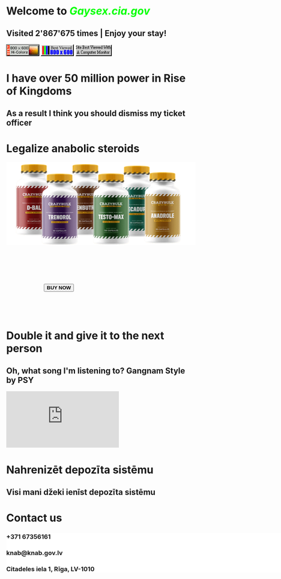 <!doctype html>
<html>
	<head>
		<meta charset="utf-8">
		<title>Gaysex.cia.gov</title>
		<link href="tas_ira_stils.css" rel="stylesheet" type="text/css">
		<link rel="preconnect" href="https://fonts.googleapis.com">
		<link rel="preconnect" href="https://fonts.gstatic.com" crossorigin>
		<link href="https://fonts.googleapis.com/css2?family=Inter&display=swap" rel="stylesheet">
		<link rel="apple-touch-icon" sizes="180x180" href="/apple-touch-icon.png">
		<link rel="icon" type="image/png" sizes="32x32" href="/favicon-32x32.png">
		<link rel="icon" type="image/png" sizes="16x16" href="/favicon-16x16.png">
		<link rel="manifest" href="/site.webmanifest">
	</head>
	<body>
		<div id="bg1">
			<div class="centrist">
				<h1>Welcome to <span style="color:lime"><b><i>Gaysex.cia.gov</i></b></span></h1>
				<h2>Visited 2'867'675 times | Enjoy your stay!</h2>
				<img src="Optics1.gif">
				<img src="Optics2.gif">
				<img src="Optics3.gif">
			</div>					
		</div>
		<div id="bg2">
			<div class="centrist">
				<h1>I have over 50 million power in Rise of Kingdoms</h1>
				<h2>As a result I think you should dismiss my ticket officer</h2>
			</div>
		</div>
		<div id="bg3">
			<div id="steroids_bg">
				<div class="centrist">
					<h1>Legalize anabolic steroids</h1>
					<img id="steroids" src="steroids.png">
					<div style="margin: 100px"><button><b>BUY NOW</b></button></div>
				</div>
			</div>		
		</div>
		<div id="bg4">
			<div class="centrist">
				<h1>Double it and give it to the next person</h1>
				<h2>Oh, what song I'm listening to? Gangnam Style by PSY</h2>
				<iframe id="spotify" src="https://open.spotify.com/embed/track/03UrZgTINDqvnUMbbIMhql?utm_source=generator&theme=0" frameBorder="0" allowfullscreen="" allow="autoplay; clipboard-write; encrypted-media; fullscreen; picture-in-picture" loading="lazy"></iframe>		
			</div>
		</div>	
		<div id="bg5">
			<div class="centrist">
				<h1>Nahrenizēt depozīta sistēmu</h1>
				<h2>Visi mani džeki ienīst depozīta sistēmu</h2>
			</div>
		</div>
		<div id="bg6">	
			<div class="centrist" style="width: 100vh;">
				<h1>Contact us</h1>
				<div style="background-color: #fffffff0; border-radius: 15px;">
					<div>
						<h3>+371 67356161</h3>
						<h3>knab@knab.gov.lv</h3>
						<h3>Citadeles iela 1, Rīga, LV-1010</h3>
					</div>
				</div>
			</div>	
		</div>
	</body>
</html>
